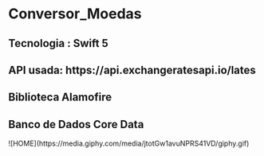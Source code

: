 # Conversor_Moedas
<h2> Tecnologia : Swift 5</h2>
<h2> API usada: https://api.exchangeratesapi.io/lates</h2>
<h2>Biblioteca Alamofire</h2>
<h2>Banco de Dados Core Data</h2>
![HOME](https://media.giphy.com/media/jtotGw1avuNPRS41VD/giphy.gif)

